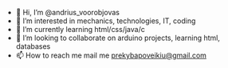 - 👋 Hi, I’m @andrius_voorobjovas
- 👀 I’m interested in mechanics, technologies, IT, coding
- 🌱 I’m currently learning html/css/java/c
- 💞️ I’m looking to collaborate on arduino projects, learning html, databases
- 📫 How to reach me mail me prekybapoveikiu@gmail.com

<!---
andriuswee/andriuswee is a ✨ special ✨ repository because its `README.md` (this file) appears on your GitHub profile.
You can click the Preview link to take a look at your changes.
--->
